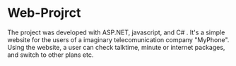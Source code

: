 # Web-Projrct
The project was developed with ASP.NET, javascript, and C# . It's a simple website for the users of a imaginary telecomunication company "MyPhone". Using the website, a user can check talktime, minute or internet packages, and switch to other plans etc. 
